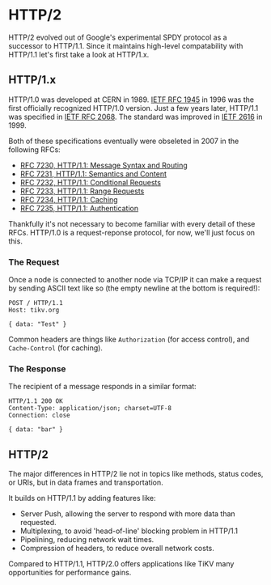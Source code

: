 # HTTP/2

HTTP/2 evolved out of Google's experimental SPDY protocol as a successor to HTTP/1.1. Since it maintains high-level compatability with HTTP/1.1 let's first take a look at HTTP/1.x.

## HTTP/1.x

HTTP/1.0 was developed at CERN in 1989. [IETF RFC 1945](https://tools.ietf.org/html/rfc1945) in 1996 was the first officially recognized HTTP/1.0 version. Just a few years later, HTTP/1.1 was specified in [IETF RFC 2068](https://tools.ietf.org/html/rfc2068). The standard was improved in [IETF 2616](https://tools.ietf.org/html/rfc2616) in 1999.

Both of these specifications eventually were obseleted in 2007 in the following RFCs:

* [RFC 7230, HTTP/1.1: Message Syntax and Routing](https://tools.ietf.org/html/rfc7230)
* [RFC 7231, HTTP/1.1: Semantics and Content](https://tools.ietf.org/html/rfc7231)
* [RFC 7232, HTTP/1.1: Conditional Requests](https://tools.ietf.org/html/rfc7232)
* [RFC 7233, HTTP/1.1: Range Requests](https://tools.ietf.org/html/rfc7233)
* [RFC 7234, HTTP/1.1: Caching](https://tools.ietf.org/html/rfc7234)
* [RFC 7235, HTTP/1.1: Authentication](https://tools.ietf.org/html/rfc7235)

Thankfully it's not necessary to become familiar with every detail of these RFCs. HTTP/1.0 is a request-reponse protocol, for now, we'll just focus on this.

### The Request

 Once a node is connected to another node via TCP/IP it can make a request by sending ASCII text like so (the empty newline at the bottom is required!):

```HTTP
POST / HTTP/1.1
Host: tikv.org

{ data: "Test" }
```

Common headers are things like `Authorization` (for access control), and `Cache-Control` (for caching).

### The Response

The recipient of a message responds in a similar format:

```HTTP
HTTP/1.1 200 OK
Content-Type: application/json; charset=UTF-8
Connection: close

{ data: "bar" }
```

## HTTP/2

The major differences in HTTP/2 lie not in topics like methods, status codes, or URIs, but in data frames and transportation.

It builds on HTTP/1.1 by adding features like:

* Server Push, allowing the server to respond with more data than requested.
* Multiplexing, to avoid 'head-of-line' blocking problem in HTTP/1.1
* Pipelining, reducing network wait times.
* Compression of headers, to reduce overall network costs.

Compared to HTTP/1.1, HTTP/2.0 offers applications like TiKV many opportunities for performance gains.